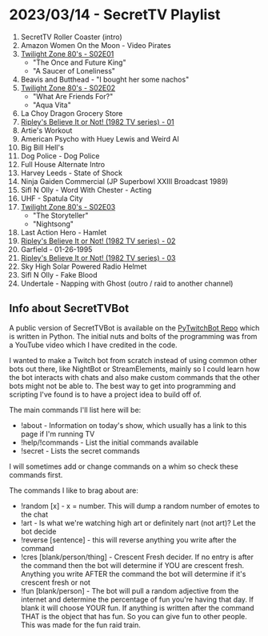 # 2023/03/14 - SecretTV Playlist

1. SecretTV Roller Coaster (intro)
2. Amazon Women On the Moon - Video Pirates
3. [Twilight Zone 80's - S02E01](https://en.wikipedia.org/wiki/List_of_The_Twilight_Zone_(1985_TV_series)_episodes#Season_2_(1986%E2%80%9387))
   - "The Once and Future King"
   - "A Saucer of Loneliness"
4. Beavis and Butthead - "I bought her some nachos"
5. [Twilight Zone 80's - S02E02](https://en.wikipedia.org/wiki/List_of_The_Twilight_Zone_(1985_TV_series)_episodes#Season_2_(1986%E2%80%9387))
   - "What Are Friends For?"
   - "Aqua Vita"
6. La Choy Dragon Grocery Store
7. [Ripley's Believe It or Not! (1982 TV series) - 01](https://en.wikipedia.org/wiki/Ripley%27s_Believe_It_or_Not!_(1982_TV_series))
8. Artie's Workout
9. American Psycho with Huey Lewis and Weird Al
10. Big Bill Hell's
11. Dog Police - Dog Police
12. Full House Alternate Intro
13. Harvey Leeds - State of Shock
14. Ninja Gaiden Commercial (JP Superbowl XXIII Broadcast 1989)
15. Sifl N Olly - Word With Chester - Acting
16. UHF - Spatula City
17. [Twilight Zone 80's - S02E03](https://en.wikipedia.org/wiki/List_of_The_Twilight_Zone_(1985_TV_series)_episodes#Season_2_(1986%E2%80%9387))
    - "The Storyteller"
    - "Nightsong"
18. Last Action Hero - Hamlet
19. [Ripley's Believe It or Not! (1982 TV series) - 02](https://en.wikipedia.org/wiki/Ripley%27s_Believe_It_or_Not!_(1982_TV_series))
20. Garfield - 01-26-1995
21. [Ripley's Believe It or Not! (1982 TV series) - 03](https://en.wikipedia.org/wiki/Ripley%27s_Believe_It_or_Not!_(1982_TV_series))
22. Sky High Solar Powered Radio Helmet
23. Sifl N Olly - Fake Blood
24. Undertale - Napping with Ghost (outro / raid to another channel)


## Info about SecretTVBot

A public version of SecretTVBot is available on the [PyTwitchBot Repo](https://github.com/awbored/PyTwitchBot) which is written in Python.  The initial nuts and bolts of the programming was from a YouTube video which I have credited in the code.

I wanted to make a Twitch bot from scratch instead of using common other bots out there, like NightBot or StreamElements, mainly so I could learn how the bot interacts with chats and also make custom commands that the other bots might not be able to.  The best way to get into programming and scripting I've found is to have a project idea to build off of.

The main commands I'll list here will be:

 - !about - Information on today's show, which usually has a link to this page if I'm running TV
 - !help/!commands - List the initial commands available
 - !secret - Lists the secret commands

I will sometimes add or change commands on a whim so check these commands first.

The commands I like to brag about are:

 - !random [x] - x = number.  This will dump a random number of emotes to the chat
 - !art - Is what we're watching high art or definitely nart (not art)?  Let the bot decide
 - !reverse [sentence] - this will reverse anything you write after the command
 - !cres [blank/person/thing] - Crescent Fresh decider.  If no entry is after the command then the bot will determine if YOU are crescent fresh.  Anything you write AFTER the command the bot will determine if it's crescent fresh or not
 - !fun [blank/person] - The bot will pull a random adjective from the internet and determine the percentage of fun you're having that day.  If blank it will choose YOUR fun.  If anything is written after the command THAT is the object that has fun.  So you can give fun to other people.  This was made for the fun raid train.
